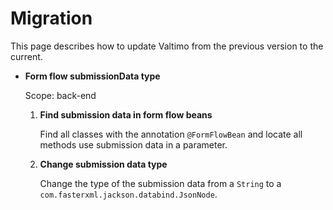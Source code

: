 # Migration

This page describes how to update Valtimo from the previous version to the current.

* **Form flow submissionData type**

  Scope: back-end

  1. **Find submission data in form flow beans**

     Find all classes with the annotation `@FormFlowBean` and locate all methods use submission data in a parameter.
  2. **Change submission data type**

     Change the type of the submission data from a `String` to a `com.fasterxml.jackson.databind.JsonNode`.
